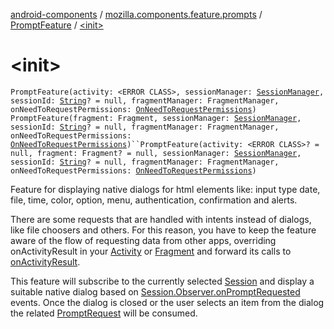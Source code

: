 [android-components](../../index.md) / [mozilla.components.feature.prompts](../index.md) / [PromptFeature](index.md) / [&lt;init&gt;](./-init-.md)

# &lt;init&gt;

`PromptFeature(activity: <ERROR CLASS>, sessionManager: `[`SessionManager`](../../mozilla.components.browser.session/-session-manager/index.md)`, sessionId: `[`String`](https://kotlinlang.org/api/latest/jvm/stdlib/kotlin/-string/index.html)`? = null, fragmentManager: FragmentManager, onNeedToRequestPermissions: `[`OnNeedToRequestPermissions`](../../mozilla.components.support.base.feature/-on-need-to-request-permissions.md)`)`
`PromptFeature(fragment: Fragment, sessionManager: `[`SessionManager`](../../mozilla.components.browser.session/-session-manager/index.md)`, sessionId: `[`String`](https://kotlinlang.org/api/latest/jvm/stdlib/kotlin/-string/index.html)`? = null, fragmentManager: FragmentManager, onNeedToRequestPermissions: `[`OnNeedToRequestPermissions`](../../mozilla.components.support.base.feature/-on-need-to-request-permissions.md)`)``PromptFeature(activity: <ERROR CLASS>? = null, fragment: Fragment? = null, sessionManager: `[`SessionManager`](../../mozilla.components.browser.session/-session-manager/index.md)`, sessionId: `[`String`](https://kotlinlang.org/api/latest/jvm/stdlib/kotlin/-string/index.html)`? = null, fragmentManager: FragmentManager, onNeedToRequestPermissions: `[`OnNeedToRequestPermissions`](../../mozilla.components.support.base.feature/-on-need-to-request-permissions.md)`)`

Feature for displaying native dialogs for html elements like: input type
date, file, time, color, option, menu, authentication, confirmation and alerts.

There are some requests that are handled with intents instead of dialogs,
like file choosers and others. For this reason, you have to keep the feature
aware of the flow of requesting data from other apps, overriding
onActivityResult in your [Activity](#) or [Fragment](#) and forward its calls
to [onActivityResult](on-activity-result.md).

This feature will subscribe to the currently selected [Session](../../mozilla.components.browser.session/-session/index.md) and display
a suitable native dialog based on [Session.Observer.onPromptRequested](../../mozilla.components.browser.session/-session/-observer/on-prompt-requested.md) events.
Once the dialog is closed or the user selects an item from the dialog
the related [PromptRequest](../../mozilla.components.concept.engine.prompt/-prompt-request/index.md) will be consumed.


